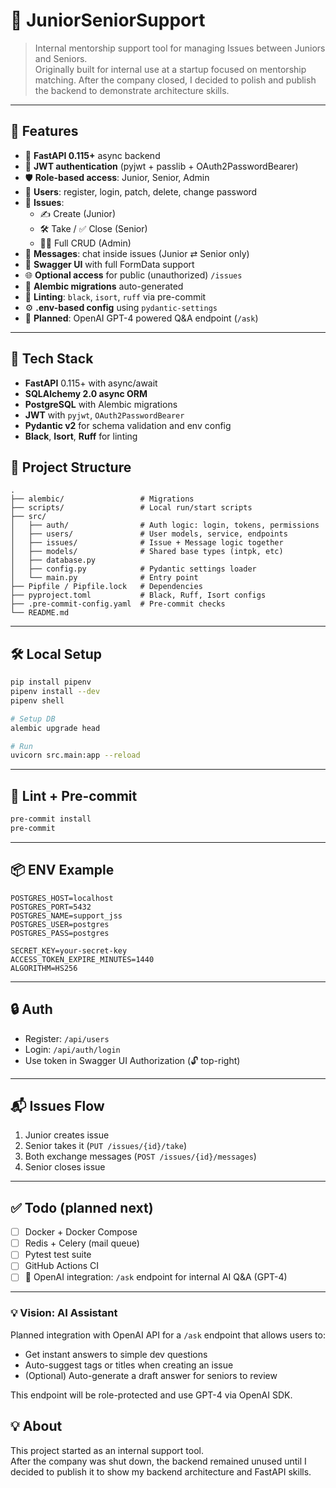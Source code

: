 # 🧠 JuniorSeniorSupport

> Internal mentorship support tool for managing Issues between Juniors and Seniors.  
> Originally built for internal use at a startup focused on mentorship matching.
> After the company closed, I decided to polish and publish the backend to demonstrate architecture skills.  

---

## 🚀 Features


- 🧠 **FastAPI 0.115+** async backend
- 🔐 **JWT authentication** (pyjwt + passlib + OAuth2PasswordBearer)
- 🛡️ **Role-based access**: Junior, Senior, Admin
- 👤 **Users**: register, login, patch, delete, change password
- 📌 **Issues**:
  - ✍️ Create (Junior)
  - 🛠️ Take / ✅ Close (Senior)
  - 🧑‍💼 Full CRUD (Admin)
- 💬 **Messages**: chat inside issues (Junior ⇄ Senior only)
- 🧾 **Swagger UI** with full FormData support
-  🌐 **Optional access** for public (unauthorized) `/issues`
- 🧬 **Alembic migrations** auto-generated
- 🧹 **Linting**: `black`, `isort`, `ruff` via pre-commit
- ⚙️ **.env-based config** using `pydantic-settings`
- 🤖 **Planned**: OpenAI GPT-4 powered Q&A endpoint (`/ask`)
---

## 🧰 Tech Stack

- **FastAPI** 0.115+ with async/await
- **SQLAlchemy 2.0 async ORM**
- **PostgreSQL** with Alembic migrations
- **JWT** with `pyjwt`, `OAuth2PasswordBearer`
- **Pydantic v2** for schema validation and env config
- **Black**, **Isort**, **Ruff** for linting

## 🧩 Project Structure

```
.
├── alembic/                 # Migrations
├── scripts/                 # Local run/start scripts
├── src/
│   ├── auth/                # Auth logic: login, tokens, permissions
│   ├── users/               # User models, service, endpoints
│   ├── issues/              # Issue + Message logic together
│   ├── models/              # Shared base types (intpk, etc)
│   ├── database.py
│   ├── config.py            # Pydantic settings loader
│   └── main.py              # Entry point
├── Pipfile / Pipfile.lock   # Dependencies
├── pyproject.toml           # Black, Ruff, Isort configs
├── .pre-commit-config.yaml  # Pre-commit checks
└── README.md
```

---

## 🛠 Local Setup

```bash
pip install pipenv
pipenv install --dev
pipenv shell

# Setup DB
alembic upgrade head

# Run
uvicorn src.main:app --reload
```

---

## 🧪 Lint + Pre-commit

```bash
pre-commit install
pre-commit 
```

---

## 📦 ENV Example

```env
POSTGRES_HOST=localhost
POSTGRES_PORT=5432
POSTGRES_NAME=support_jss
POSTGRES_USER=postgres
POSTGRES_PASS=postgres

SECRET_KEY=your-secret-key
ACCESS_TOKEN_EXPIRE_MINUTES=1440
ALGORITHM=HS256
```

---

## 🔒 Auth

- Register: `/api/users`
- Login: `/api/auth/login`
- Use token in Swagger UI Authorization (🔓 top-right)

---

## 📬 Issues Flow

1. Junior creates issue
2. Senior takes it (`PUT /issues/{id}/take`)
3. Both exchange messages (`POST /issues/{id}/messages`)
4. Senior closes issue

---

## ✅ Todo (planned next)

- [ ] Docker + Docker Compose
- [ ] Redis + Celery (mail queue)
- [ ] Pytest test suite
- [ ] GitHub Actions CI
- [ ] 🧠 OpenAI integration: `/ask` endpoint for internal AI Q&A (GPT-4)
---
### 💡 Vision: AI Assistant

Planned integration with OpenAI API for a `/ask` endpoint that allows users to:

- Get instant answers to simple dev questions
- Auto-suggest tags or titles when creating an issue
- (Optional) Auto-generate a draft answer for seniors to review

This endpoint will be role-protected and use GPT-4 via OpenAI SDK.

## 💡 About

This project started as an internal support tool.  
After the company was shut down, the backend remained unused until I decided to publish it to show my backend architecture and FastAPI skills.
